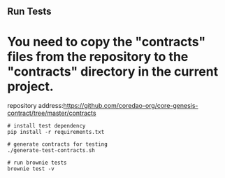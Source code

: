 ## Run Tests

# You need to copy the "contracts" files from the repository to the "contracts" directory in the current project.
repository address:https://github.com/coredao-org/core-genesis-contract/tree/master/contracts

```shell
# install test dependency
pip install -r requirements.txt

# generate contracts for testing
./generate-test-contracts.sh

# run brownie tests
brownie test -v 
```

